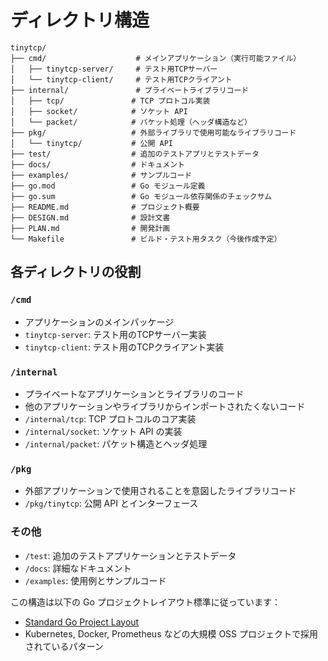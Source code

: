 # ディレクトリ構造

```
tinytcp/
├── cmd/                    # メインアプリケーション（実行可能ファイル）
│   ├── tinytcp-server/     # テスト用TCPサーバー
│   └── tinytcp-client/     # テスト用TCPクライアント
├── internal/               # プライベートライブラリコード
│   ├── tcp/               # TCP プロトコル実装
│   ├── socket/            # ソケット API
│   └── packet/            # パケット処理（ヘッダ構造など）
├── pkg/                   # 外部ライブラリで使用可能なライブラリコード
│   └── tinytcp/           # 公開 API
├── test/                  # 追加のテストアプリとテストデータ
├── docs/                  # ドキュメント
├── examples/              # サンプルコード
├── go.mod                 # Go モジュール定義
├── go.sum                 # Go モジュール依存関係のチェックサム
├── README.md              # プロジェクト概要
├── DESIGN.md              # 設計文書
├── PLAN.md                # 開発計画
└── Makefile               # ビルド・テスト用タスク（今後作成予定）
```

## 各ディレクトリの役割

### `/cmd`
- アプリケーションのメインパッケージ
- `tinytcp-server`: テスト用のTCPサーバー実装
- `tinytcp-client`: テスト用のTCPクライアント実装

### `/internal`
- プライベートなアプリケーションとライブラリのコード
- 他のアプリケーションやライブラリからインポートされたくないコード
- `/internal/tcp`: TCP プロトコルのコア実装
- `/internal/socket`: ソケット API の実装
- `/internal/packet`: パケット構造とヘッダ処理

### `/pkg`
- 外部アプリケーションで使用されることを意図したライブラリコード
- `/pkg/tinytcp`: 公開 API とインターフェース

### その他
- `/test`: 追加のテストアプリケーションとテストデータ
- `/docs`: 詳細なドキュメント
- `/examples`: 使用例とサンプルコード

この構造は以下の Go プロジェクトレイアウト標準に従っています：
- [Standard Go Project Layout](https://github.com/golang-standards/project-layout)
- Kubernetes, Docker, Prometheus などの大規模 OSS プロジェクトで採用されているパターン
